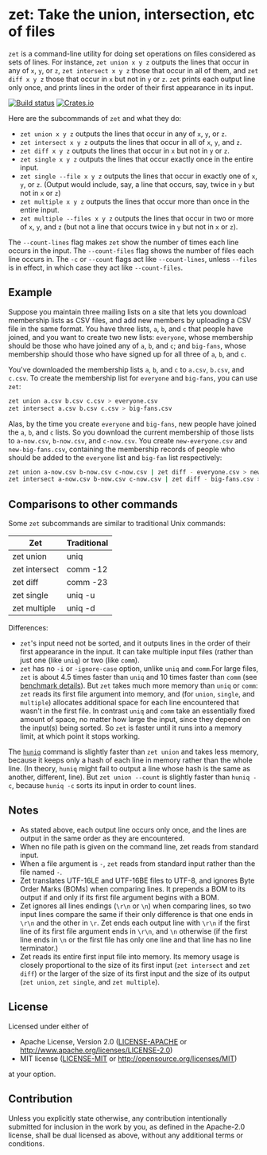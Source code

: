 zet: Take the union, intersection, etc of files
=================================================

`zet` is a command-line utility for doing set operations on files considered as
sets of lines. For instance, `zet union x y z` outputs the lines that occur in
any of `x`, `y`, or `z`, `zet intersect x y z` those that occur in all of them, and `zet diff x y z` those that occur in `x` but not in `y` or `z`. `zet` prints each output line only once, and prints lines in the order of their first appearance in its input. 

[![Build status](https://github.com/yarrow/zet/actions/workflows/ci.yml/badge.svg)](https://github.com/yarrow/zet/actions)
[![Crates.io](https://img.shields.io/crates/v/zet.svg)](https://crates.io/crates/zet)

Here are the subcommands of `zet` and what they do:

* `zet union x y z` outputs the lines that occur in any of `x`, `y`, or `z`.
* `zet intersect x y z` outputs the lines that occur in all of `x`, `y`, and `z`.
* `zet diff x y z` outputs the lines that occur in `x` but not in `y` or `z`.
* `zet single x y z` outputs the lines that occur exactly once in the entire input.
* `zet single --file x y z` outputs the lines that occur in exactly one of `x`,
  `y`, or `z`. (Output would include, say, a line that occurs, say, twice in `y`
  but not in `x` or `z`) 
* `zet multiple x y z` outputs the lines that occur more than once in the entire input.
* `zet multiple --files x y z` outputs the lines that occur in two or more of `x`, `y`,
  and `z` (but not a line that occurs twice in `y` but not in `x` or `z`).

The `--count-lines` flag makes `zet` show the number of times each line occurs in the input.
The `--count-files` flag shows the number of files each line occurs in.
The `-c` or `--count` flags act like `--count-lines`, unless `--files` is in effect, in which case they act like `--count-files`.

## Example

Suppose you maintain three mailing lists on a site that lets you download membership lists as CSV files, and add new members by uploading a CSV file in the same format. You have three lists, `a`, `b`, and `c` that people have joined, and you want to create two new lists: `everyone`, whose membership should be those who have joined any of `a`, `b`, and `c`; and `big-fans`, whose membership should those who have signed up for all three of `a`, `b`, and `c`.

You've downloaded the membership lists `a`, `b`, and `c` to `a.csv`, `b.csv`, and `c.csv`. To create the membership list for `everyone` and `big-fans`, you can use `zet`:

```bash
zet union a.csv b.csv c.csv > everyone.csv
zet intersect a.csv b.csv c.csv > big-fans.csv
```

Alas, by the time you create `everyone` and `big-fans`, new people have joined the `a`, `b`, and `c` lists. So you download the current membership of those lists to `a-now.csv`, `b-now.csv`, and `c-now.csv`.  You create `new-everyone.csv` and `new-big-fans.csv`, containing the membership records of people who should be added to the `everyone` list and `big-fan` list respectively:

```bash
zet union a-now.csv b-now.csv c-now.csv | zet diff - everyone.csv > new-everyone.csv
zet intersect a-now.csv b-now.csv c-now.csv | zet diff - big-fans.csv > new-big-fans.csv
```

## Comparisons to other commands
Some `zet` subcommands are similar to traditional Unix commands:

  Zet           | Traditional
  ---           | -----------
  zet union     | uniq
  zet intersect | comm -12
  zet diff      | comm -23
  zet single    | uniq -u
  zet multiple  | uniq -d

Differences:
* `zet`'s input need not be sorted, and it outputs lines in the order of their
  first appearance in the input. It can take multiple input files (rather than
  just one (like `uniq`) or two (like `comm`).
* `zet` has no `-i` or `-ignore-case` option, unlike `uniq` and `comm`.For
  large files, `zet` is about 4.5 times faster than `uniq` and 10 times faster
  than `comm` (see [benchmark details](doc/zet-vs-other-commands.md)). But
  `zet` takes much more memory than `uniq` or `comm`: `zet` reads its first
  file argument into memory, and (for `union`, `single`, and `multiple`)
  allocates additional space for each line encountered that wasn't in the first
  file. In contrast `uniq` and `comm` take an essentially fixed amount of
  space, no matter how large the input, since they depend on the input(s) being
  sorted. So `zet` is faster until it runs into a memory limit, at which point
  it stops working.

The [`huniq`](https://crates.io/crates/huniq) command is slightly faster than
`zet union` and takes less memory, because it keeps only a hash of each line in
memory rather than the whole line. (In theory, `huniq` might fail to output a
line whose hash is the same as another, different, line). But `zet union
--count` is slightly faster than `huniq -c`, because `huniq -c` sorts its input
in order to count lines.

## Notes

* As stated above, each output line occurs only once, and the lines are output
  in the same order as they are encountered.
* When no file path is given on the command line, zet reads from standard
  input.
* When a file argument is `-`, `zet` reads from standard input rather than the
  file named `-`.
* Zet translates UTF-16LE and UTF-16BE files to UTF-8, and ignores Byte Order
  Marks (BOMs) when comparing lines. It prepends a BOM to its output if and
  only if its first file argument begins with a BOM.
* Zet ignores all lines endings (`\r\n` or `\n`) when comparing lines, so two
  input lines compare the same if their only difference is that one ends in
  `\r\n` and the other in `\r`. Zet ends each output line with `\r\n` if the
  first line of its first file argument ends in `\r\n`, and `\n` otherwise (if
  the first line ends in `\n` or the first file has only one line and that line
  has no line terminator.)
* Zet reads its entire first input file into memory. Its memory usage is
  closely proportional to the size of its first input (`zet intersect` and `zet
  diff`) or the larger of the size of its first input and the size of its
  output (`zet union`, `zet single`, and `zet multiple`).

## License

Licensed under either of

 * Apache License, Version 2.0
   ([LICENSE-APACHE](LICENSE-APACHE) or http://www.apache.org/licenses/LICENSE-2.0)
 * MIT license
   ([LICENSE-MIT](LICENSE-MIT) or http://opensource.org/licenses/MIT)

at your option.

## Contribution

Unless you explicitly state otherwise, any contribution intentionally submitted
for inclusion in the work by you, as defined in the Apache-2.0 license, shall be
dual licensed as above, without any additional terms or conditions.
